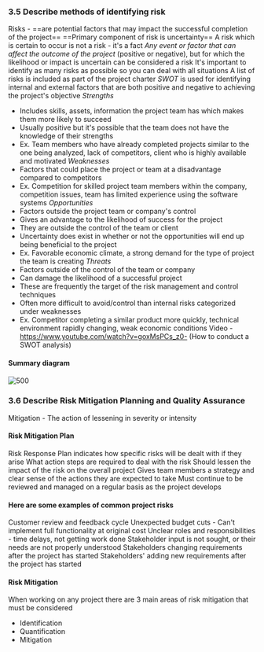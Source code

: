 ### 3.5 Describe methods of identifying risk
Risks - ==are potential factors that may impact the successful completion of the project==
==Primary component of risk is uncertainty==
A risk which is certain to occur is not a risk - it's a fact
*Any event or factor that can affect the outcome of the project* (positive or negative), but for which the likelihood or impact is uncertain can be considered a risk
It's important to identify as many risks as possible so you can deal with all situations
A list of risks is included as part of the project charter
*SWOT* is used for identifying internal and external factors that are both positive and negative to achieving the project's objective
*Strengths*
- Includes skills, assets, information the project team has which makes them more likely to succeed
- Usually positive but it's possible that the team does not have the knowledge of their strengths
- Ex. Team members who have already completed projects similar to the one being analyzed, lack of competitors, client who is highly available and motivated
*Weaknesses*
- Factors that could place the project or team at a disadvantage compared to competitors
- Ex. Competition for skilled project team members within the company, competition issues, team has limited experience using the software systems
*Opportunities*
- Factors outside the project team or company's control
- Gives an advantage to the likelihood of success for the project
- They are outside the control of the team or client
- Uncertainty does exist in whether or not the opportunities will end up being beneficial to the project
- Ex. Favorable economic climate, a strong demand for the type of project the team is creating
*Threats*
- Factors outside of the control of the team or company
- Can damage the likelihood of a successful project
- These are frequently the target of the risk management and control techniques
- Often more difficult to avoid/control than internal risks categorized under weaknesses
- Ex. Competitor completing a similar product more quickly, technical environment rapidly changing, weak economic conditions
Video - https://www.youtube.com/watch?v=goxMsPCs_z0- (How to conduct a SWOT analysis)
#### Summary diagram
![500](Pasted%20image%2020240119083843.png)
### 3.6 Describe Risk Mitigation Planning and Quality Assurance
Mitigation - The action of lessening in severity or intensity
#### Risk Mitigation Plan
Risk Response Plan
indicates how specific risks will be dealt with if they arise
What action steps are required to deal with the risk
Should lessen the impact of the risk on the overall project
Gives team members a strategy and clear sense of the actions they are expected to take
Must continue to be reviewed and managed on a regular basis as the project develops
#### Here are some examples of common project risks
Customer review and feedback cycle
Unexpected budget cuts - Can't implement full functionality at original cost
Unclear roles and responsibilities - time delays, not getting work done
Stakeholder input is not sought, or their needs are not properly understood
Stakeholders changing requirements after the project has started
Stakeholders' adding new requirements after the project has started
#### Risk Mitigation
When working on any project there are 3 main areas of risk mitigation that must be considered
- Identification
- Quantification
- Mitigation
